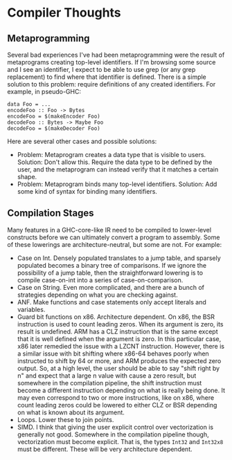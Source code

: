 # Compiler Thoughts

## Metaprogramming

Several bad experiences I've had been metaprogramming were the result of
metaprograms creating top-level identifiers. If I'm browsing some source
and I see an identifier, I expect to be able to use grep (or any grep
replacement) to find where that identifier is defined. There is a simple
solution to this problem: require definitions of any created identifiers.
For example, in pseudo-GHC:

    data Foo = ...
    encodeFoo :: Foo -> Bytes
    encodeFoo = $(makeEncoder Foo)
    decodeFoo :: Bytes -> Maybe Foo
    decodeFoo = $(makeDecoder Foo)

Here are several other cases and possible solutions:

* Problem: Metaprogram creates a data type that is visible to users.
  Solution: Don't allow this. Require the data type to be defined
  by the user, and the metaprogram can instead verify that it matches
  a certain shape.
* Problem: Metaprogram binds many top-level identifiers.
  Solution: Add some kind of syntax for binding many identifiers.

## Compilation Stages

Many features in a GHC-core-like IR need to be compiled to lower-level
constructs before we can ultimately convert a program to assembly.
Some of these lowerings are architecture-neutral, but some are not.
For example:

* Case on Int. Densely populated translates to a jump table, and sparsely
  populated becomes a binary tree of comparisons. If we ignore the possibility
  of a jump table, then the straightforward lowering is to compile case-on-int
  into a series of case-on-comparison.
* Case on String. Even more complicated, and there are a bunch of strategies
  depending on what you are checking against.
* ANF. Make functions and case statements only accept literals and variables.
* Guard bit functions on x86. Architecture dependent. On x86, the BSR instruction
  is used to count leading zeros. When its argument is zero, its result is
  undefined. ARM has a CLZ instruction that is the same except that it is
  well defined when the argument is zero. In this particular case, x86 later
  remedied the issue with a LZCNT instruction. However, there is a similar
  issue with bit shifting where x86-64 behaves poorly when instructed to shift
  by 64 or more, and ARM produces the expected zero output. So, at a high level,
  the user should be able to say "shift right by n" and expect that a large n value
  with cause a zero result, but somewhere in the compilation pipeline, the
  shift instruction must become a different instruction depending on what
  is really being done. It may even correspond to two or more instructions,
  like on x86, where count leading zeros could be lowered to either CLZ or
  BSR depending on what is known about its argument.
* Loops. Lower these to join points.
* SIMD. I think that giving the user explicit control over vectorization
  is generally not good. Somewhere in the compilation pipeline though,
  vectorization must become explicit. That is, the types `Int32` and `Int32x8`
  must be different. These will be very architecture dependent.
  

